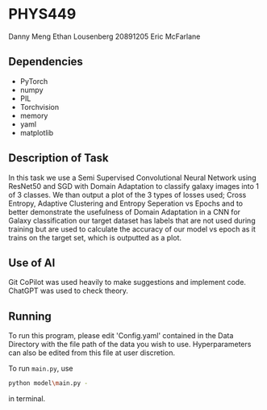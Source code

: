# PHYS449
Danny Meng
Ethan Lousenberg 20891205
Eric McFarlane

## Dependencies
- PyTorch
- numpy
- PIL
- Torchvision
- memory
- yaml
- matplotlib

## Description of Task
In this task we use a Semi Supervised Convolutional Neural Network using ResNet50 and SGD with Domain Adaptation to classify galaxy images into 1 of 3 classes. We than output a plot of the 3 types of losses used; Cross Entropy, Adaptive Clustering and Entropy Seperation vs Epochs and to better demonstrate the usefulness of Domain Adaptation in a CNN for Galaxy classification our target dataset has labels that are not used during training but are used to calculate the accuracy of our model vs epoch as it trains on the target set, which is outputted as a plot.

## Use of AI 
Git CoPilot was used heavily to make suggestions and implement code. ChatGPT was used to check theory. 

## Running 
To run this program, please edit 'Config.yaml' contained in the Data Directory with the file path of the data you wish to use. Hyperparameters can also be edited from this file at user discretion.

To run `main.py`, use

```sh
python model\main.py -
```
in terminal.
